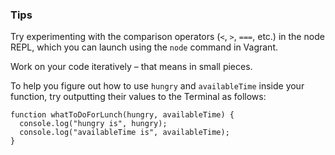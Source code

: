### Tips

Try experimenting with the comparison operators (`<`, `>`, `===`, etc.) in the node REPL, which you can launch using the `node` command in Vagrant.

Work on your code iteratively – that means in small pieces. 

To help you figure out how to use `hungry` and `availableTime` inside your function, try outputting their values to the Terminal as follows:

```
function whatToDoForLunch(hungry, availableTime) {
  console.log("hungry is", hungry);
  console.log("availableTime is", availableTime);
}
```